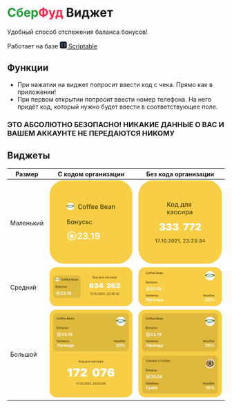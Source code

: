 # <span style="color:#1fa037">Сбер</span><span style="color:#ff244d">Фуд</span> Виджет

Удобный способ отслежения баланса бонусов!

Работает на базе [<img height="16px" src="images/scriptable_icon.png"/> Scriptable](https://scriptable.app/)

## Функции

- При нажатии на виджет попросит ввести код с чека. Прямо как в приложении!
- При первом открытии попросит ввести номер телефона. На него придёт код, который нужно будет ввести в соответствующее поле.

### **ЭТО АБСОЛЮТНО БЕЗОПАСНО! НИКАКИЕ ДАННЫЕ О ВАС И ВАШЕМ АККАУНТЕ НЕ ПЕРЕДАЮТСЯ НИКОМУ**

## Виджеты

Размер | С кодом организации | Без кода организации
---| --- | ---
Маленький | ![small widget without organization ID](images/small_with-id.png) | ![small widget with organization ID](images/small_without-id.png) 
Средний | ![medium widget without organization ID](images/medium_with-id.png) | ![medium widget with organization ID](images/medium_without-id.png) 
Большой | ![medium widget without organization ID](images/large_with-id.png) | ![medium widget with organization ID](images/large_without-id.png) 


